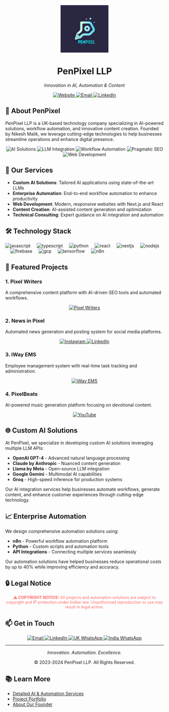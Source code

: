 <div align="center">
  <img src="images/penpixellogo.jpg" height="150" alt="PenPixel LLP Logo" />
  <h1>PenPixel LLP</h1>
  <p><em>Innovation in AI, Automation & Content</em></p>
  
  <a href="https://penpixel.in" target="_blank">
    <img src="https://img.shields.io/badge/Website-penpixel.in-1a73e8?style=for-the-badge" alt="Website" />
  </a>
  <a href="mailto:contact@penpixel.in">
    <img src="https://img.shields.io/badge/Email-contact@penpixel.in-D14836?style=for-the-badge&logo=gmail&logoColor=white" alt="Email" />
  </a>
  <a href="https://www.linkedin.com/company/penpixel-llp">
    <img src="https://img.shields.io/badge/LinkedIn-Penpixel_LLP-0077B5?style=for-the-badge&logo=linkedin&logoColor=white" alt="LinkedIn" />
  </a>
</div>

## 🚀 About PenPixel

PenPixel LLP is a UK-based technology company specializing in AI-powered solutions, workflow automation, and innovative content creation. Founded by Nikesh Malik, we leverage cutting-edge technologies to help businesses streamline operations and enhance digital presence.

<div align="center">
  <img src="https://img.shields.io/badge/AI%20Solutions-FF6B6B?style=for-the-badge" alt="AI Solutions" />
  <img src="https://img.shields.io/badge/LLM%20Integration-4ECDC4?style=for-the-badge" alt="LLM Integration" />
  <img src="https://img.shields.io/badge/Workflow%20Automation-00C7B7?style=for-the-badge" alt="Workflow Automation" />
  <img src="https://img.shields.io/badge/Pragmatic%20SEO-FF4500?style=for-the-badge" alt="Pragmatic SEO" />
  <img src="https://img.shields.io/badge/Web%20Development-1a73e8?style=for-the-badge" alt="Web Development" />
</div>

## 💼 Our Services

- **Custom AI Solutions**: Tailored AI applications using state-of-the-art LLMs
- **Enterprise Automation**: End-to-end workflow automation to enhance productivity
- **Web Development**: Modern, responsive websites with Next.js and React
- **Content Creation**: AI-assisted content generation and optimization
- **Technical Consulting**: Expert guidance on AI integration and automation

## 🛠️ Technology Stack

<div align="left">
  <img src="https://cdn.jsdelivr.net/gh/devicons/devicon/icons/javascript/javascript-original.svg" height="40" alt="javascript" />
  <img width="12" />
  <img src="https://cdn.jsdelivr.net/gh/devicons/devicon/icons/typescript/typescript-original.svg" height="40" alt="typescript" />
  <img width="12" />
  <img src="https://cdn.jsdelivr.net/gh/devicons/devicon/icons/python/python-original.svg" height="40" alt="python" />
  <img width="12" />
  <img src="https://cdn.jsdelivr.net/gh/devicons/devicon/icons/react/react-original.svg" height="40" alt="react" />
  <img width="12" />
  <img src="https://cdn.jsdelivr.net/gh/devicons/devicon/icons/nextjs/nextjs-original.svg" height="40" alt="nextjs" />
  <img width="12" />
  <img src="https://cdn.jsdelivr.net/gh/devicons/devicon/icons/nodejs/nodejs-original.svg" height="40" alt="nodejs" />
  <img width="12" />
  <img src="https://cdn.jsdelivr.net/gh/devicons/devicon/icons/firebase/firebase-plain.svg" height="40" alt="firebase" />
  <img width="12" />
  <img src="https://cdn.jsdelivr.net/gh/devicons/devicon/icons/googlecloud/googlecloud-original.svg" height="40" alt="gcp" />
  <img width="12" />
  <img src="https://cdn.jsdelivr.net/gh/devicons/devicon/icons/tensorflow/tensorflow-original.svg" height="40" alt="tensorflow" />
  <img width="12" />
  <img src="https://n8n.io/favicon.ico" height="40" alt="n8n" />
</div>

## 🌟 Featured Projects

### 1. Pixel Writers
A comprehensive content platform with AI-driven SEO tools and automated workflows.

<div align="center">
  <a href="https://pixelwriters.com" target="_blank">
    <img src="https://img.shields.io/badge/Visit-PixelWriters.com-4285F4?style=for-the-badge" alt="Pixel Writers" />
  </a>
</div>

### 2. News in Pixel
Automated news generation and posting system for social media platforms.

<div align="center">
  <a href="https://www.instagram.com/newsinpixel.en/" target="_blank">
    <img src="https://img.shields.io/badge/Follow-@newsinpixel.en-E4405F?style=for-the-badge&logo=instagram&logoColor=white" alt="Instagram" />
  </a>
  <a href="https://www.linkedin.com/company/news-in-pixel" target="_blank">
    <img src="https://img.shields.io/badge/Follow-News_in_Pixel-0077B5?style=for-the-badge&logo=linkedin&logoColor=white" alt="LinkedIn" />
  </a>
</div>

### 3. iWay EMS
Employee management system with real-time task tracking and administration.

<div align="center">
  <a href="https://ems.way2class.org" target="_blank">
    <img src="https://img.shields.io/badge/Visit-iWay_EMS-34a853?style=for-the-badge" alt="iWay EMS" />
  </a>
</div>

### 4. PixelBeats
AI-powered music generation platform focusing on devotional content.

<div align="center">
  <a href="https://www.youtube.com/@pixelbeats_yt5" target="_blank">
    <img src="https://img.shields.io/badge/Subscribe-PixelBeats-FF0000?style=for-the-badge&logo=youtube&logoColor=white" alt="YouTube" />
  </a>
</div>

## 🌐 Custom AI Solutions

At PenPixel, we specialize in developing custom AI solutions leveraging multiple LLM APIs:

- **OpenAI GPT-4** - Advanced natural language processing
- **Claude by Anthropic** - Nuanced content generation
- **Llama by Meta** - Open-source LLM integration
- **Google Gemini** - Multimodal AI capabilities
- **Groq** - High-speed inference for production systems

Our AI integration services help businesses automate workflows, generate content, and enhance customer experiences through cutting-edge technology.

## 📈 Enterprise Automation

We design comprehensive automation solutions using:

- **n8n** - Powerful workflow automation platform
- **Python** - Custom scripts and automation tools
- **API Integrations** - Connecting multiple services seamlessly

Our automation solutions have helped businesses reduce operational costs by up to 40% while improving efficiency and accuracy.

## 🔒 Legal Notice

<div align="center">
  <p style="font-size: 0.9em; color: #ff6b6b;">
    <strong>⚠️ COPYRIGHT NOTICE:</strong> All projects and automation solutions are subject to copyright and IP protection under Indian law. Unauthorized reproduction or use may result in legal action.
  </p>
</div>

## 📫 Get in Touch

<div align="center">
  <a href="mailto:contact@penpixel.in">
    <img src="https://img.shields.io/badge/Email-contact@penpixel.in-D14836?style=for-the-badge&logo=gmail&logoColor=white" alt="Email" />
  </a>
  <a href="https://www.linkedin.com/company/penpixel-llp">
    <img src="https://img.shields.io/badge/LinkedIn-Penpixel_LLP-0077B5?style=for-the-badge&logo=linkedin&logoColor=white" alt="LinkedIn" />
  </a>
  <a href="https://wa.me/447380549563">
    <img src="https://img.shields.io/badge/UK-+44_7380_549563-25D366?style=for-the-badge&logo=whatsapp&logoColor=white" alt="UK WhatsApp" />
  </a>
  <a href="https://wa.me/918693054729">
    <img src="https://img.shields.io/badge/India-+91_8693_054729-FF9933?style=for-the-badge&logo=whatsapp&logoColor=white" alt="India WhatsApp" />
  </a>
</div>

---

<div align="center">
  <p><em>Innovation. Automation. Excellence.</em></p>
  <p>© 2023-2024 PenPixel LLP. All Rights Reserved.</p>
</div>

## 📚 Learn More

- [Detailed AI & Automation Services](AI-SERVICES.md)
- [Project Portfolio](PROJECTS.md)
- [About Our Founder](PROFILE.md) 